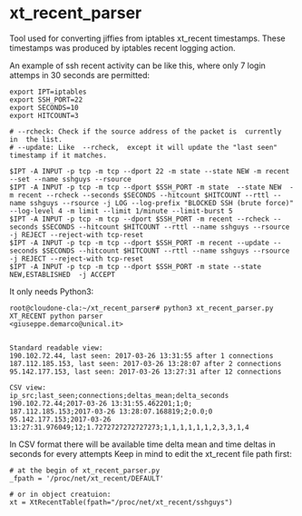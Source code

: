 # xt_recent_parser
Tool used for converting jiffies from iptables xt_recent timestamps.
These timestamps was produced by iptables recent logging action.

An example of ssh recent activity can be like this, where only 7 login attemps in 30 seconds are permitted:

````
export IPT=iptables
export SSH_PORT=22
export SECONDS=10
export HITCOUNT=3

# --rcheck: Check if the source address of the packet is  currently  in  the list.
# --update: Like  --rcheck,  except it will update the "last seen" timestamp if it matches.

$IPT -A INPUT -p tcp -m tcp --dport 22 -m state --state NEW -m recent --set --name sshguys --rsource
$IPT -A INPUT -p tcp -m tcp --dport $SSH_PORT -m state  --state NEW  -m recent --rcheck --seconds $SECONDS --hitcount $HITCOUNT --rttl --name sshguys --rsource -j LOG --log-prefix "BLOCKED SSH (brute force)" --log-level 4 -m limit --limit 1/minute --limit-burst 5
$IPT -A INPUT -p tcp -m tcp --dport $SSH_PORT -m recent --rcheck --seconds $SECONDS --hitcount $HITCOUNT --rttl --name sshguys --rsource -j REJECT --reject-with tcp-reset
$IPT -A INPUT -p tcp -m tcp --dport $SSH_PORT -m recent --update --seconds $SECONDS --hitcount $HITCOUNT --rttl --name sshguys --rsource -j REJECT --reject-with tcp-reset
$IPT -A INPUT -p tcp -m tcp --dport $SSH_PORT -m state --state NEW,ESTABLISHED  -j ACCEPT
````

It only needs Python3:

````
root@cloudone-cla:~/xt_recent_parser# python3 xt_recent_parser.py 
XT_RECENT python parser
<giuseppe.demarco@unical.it>


Standard readable view:
190.102.72.44, last seen: 2017-03-26 13:31:55 after 1 connections
187.112.185.153, last seen: 2017-03-26 13:28:07 after 2 connections
95.142.177.153, last seen: 2017-03-26 13:27:31 after 12 connections

CSV view:
ip_src;last_seen;connections;deltas_mean;delta_seconds
190.102.72.44;2017-03-26 13:31:55.462201;1;0;
187.112.185.153;2017-03-26 13:28:07.168819;2;0.0;0
95.142.177.153;2017-03-26 13:27:31.976049;12;1.7272727272727273;1,1,1,1,1,1,2,3,3,1,4

````

In CSV format there will be available time delta mean and time deltas in seconds for every attempts
Keep in mind to edit the xt_recent file path first:

````
# at the begin of xt_recent_parser.py
_fpath = '/proc/net/xt_recent/DEFAULT'

# or in object creatuion:
xt = XtRecentTable(fpath="/proc/net/xt_recent/sshguys")
````

